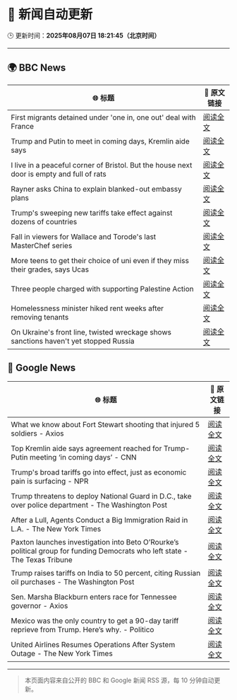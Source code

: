 # 🧠 新闻自动更新

🕒 更新时间：**2025年08月07日 18:21:45（北京时间）**

---

## 🌍 BBC News

| 🌐 标题 | 🔗 原文链接 |
|--------|-------------|
| First migrants detained under 'one in, one out' deal with France | [阅读全文](https://www.bbc.com/news/articles/ce35v0zyzvlo?at_medium=RSS&at_campaign=rss) |
| Trump and Putin to meet in coming days, Kremlin aide says | [阅读全文](https://www.bbc.com/news/articles/cr5rdl1y8ndo?at_medium=RSS&at_campaign=rss) |
| I live in a peaceful corner of Bristol. But the house next door is empty and full of rats | [阅读全文](https://www.bbc.com/news/articles/c4g840ydlzvo?at_medium=RSS&at_campaign=rss) |
| Rayner asks China to explain blanked-out embassy plans | [阅读全文](https://www.bbc.com/news/articles/ce932995ny2o?at_medium=RSS&at_campaign=rss) |
| Trump's sweeping new tariffs take effect against dozens of countries | [阅读全文](https://www.bbc.com/news/articles/cx23jmvn5yzo?at_medium=RSS&at_campaign=rss) |
| Fall in viewers for Wallace and Torode's last MasterChef series | [阅读全文](https://www.bbc.com/news/articles/c1w83e44e21o?at_medium=RSS&at_campaign=rss) |
| More teens to get their choice of uni even if they miss their grades, says Ucas | [阅读全文](https://www.bbc.com/news/articles/cy85edr2xlpo?at_medium=RSS&at_campaign=rss) |
| Three people charged with supporting Palestine Action | [阅读全文](https://www.bbc.com/news/articles/cp3enyvge4no?at_medium=RSS&at_campaign=rss) |
| Homelessness minister hiked rent weeks after removing tenants | [阅读全文](https://www.bbc.com/news/articles/czerl5dy0kgo?at_medium=RSS&at_campaign=rss) |
| On Ukraine's front line, twisted wreckage shows sanctions haven't yet stopped Russia | [阅读全文](https://www.bbc.com/news/articles/c7075glzp88o?at_medium=RSS&at_campaign=rss) |

## 📰 Google News

| 🌐 标题 | 🔗 原文链接 |
|--------|-------------|
| What we know about Fort Stewart shooting that injured 5 soldiers - Axios | [阅读全文](https://news.google.com/rss/articles/CBMifEFVX3lxTFBCNVdNX0hOSTN6NHo0bU14dG5Wa0U3elhTaHFmWjhtLXFGUHNEWTNkU2dVRUZxWW9xWS1hUHJBZmNoTi1QcTRXSExMTUdRVWxxenphdURLQndpaWMzT0p6enA5WGR4dmt3bmhxWW9FZ1hjTDlKZG9jcTcyeHY?oc=5) |
| Top Kremlin aide says agreement reached for Trump-Putin meeting ‘in coming days’ - CNN | [阅读全文](https://news.google.com/rss/articles/CBMigwFBVV95cUxPX21Cb1djVjF5VFVTMzZFX291RkNwRzdwQlU4ZHFCTS1uYVlNNTBCVHJPZW5DS1lWS2dXanNwbGFkOF85UEgtSEw0Zm92U2t4ejhWTHNVWGNlTjByN2pfMGktcXBhaXl0eGV6TC1MU0FuaHBDMExudnFiQlhibkt6V2Z4cw?oc=5) |
| Trump's broad tariffs go into effect, just as economic pain is surfacing - NPR | [阅读全文](https://news.google.com/rss/articles/CBMifEFVX3lxTFBVVW5jTkpvNzY2aUpyZ09ETHY5dnA1clFHMURPdEZQT0NEazdEVzhaZW9JLVlwN0E4ZEdXTEJOMmZRQnJEQ0pfYVhfNmRJUDRseHdWUE0zXzA5UVByNnQ1VnZPbmNkQ18xYmdUelJlRnZXQXVOT2Ffejg5Wks?oc=5) |
| Trump threatens to deploy National Guard in D.C., take over police department - The Washington Post | [阅读全文](https://news.google.com/rss/articles/CBMilAFBVV95cUxPVVFpTWtES291Q25QTmZDdUMyN2ZwSTdST2lMSW5XZ09LdjVPUXhpSkhqbVVuLUNNcXo3UGM4SlFrZVBpT3l5WTNfV1UwQVR5TXJqQTd4ZjNPSGU1R3dGZExXWHVMU1FOZEljTWxTUFhqS0trQkxxUnNtNmNnWW9QZWQyMWFLWmd2dk5oM29VdHFJUEtC?oc=5) |
| After a Lull, Agents Conduct a Big Immigration Raid in L.A. - The New York Times | [阅读全文](https://news.google.com/rss/articles/CBMie0FVX3lxTFBKZnBPVzk0cGtFNW5QM2gzU2ZNN25UaXJPRXdSM1hKNE9NU2tLMkR4WUlScU9MUEN4TkQydk1lYW1DbzFiaXFxM2dqUlZZRWM0Z3FueGxCRHVlaEhfNUUxV1RRX3I0WURPTVZ4Vkt1NTZUUGdFOHdldmtBRQ?oc=5) |
| Paxton launches investigation into Beto O’Rourke’s political group for funding Democrats who left state - The Texas Tribune | [阅读全文](https://news.google.com/rss/articles/CBMimgFBVV95cUxOaXU5TDhvaUlTUUlKUllZZ1UyZ3NHVi1BaHZtUFdtYzJrSjc1dnBoa3FmVm1Ja1BYWGhKdVdGd0VsRWxpRWN6cG5ERWpZVURleXZpWlE1Q05NUDJGbGdwWEUyZjQ5cUU1MmpTVTBZLUlkVTVHeWFPU2E0Q0wxY0NVNFcwMzd4RGJjZm9leXRiSnNvNER3aDdQVFJR?oc=5) |
| Trump raises tariffs on India to 50 percent, citing Russian oil purchases - The Washington Post | [阅读全文](https://news.google.com/rss/articles/CBMihwFBVV95cUxPOVlocE5Qb2NveldnTzZiVGxUSm9UUWRFWVc2cFdzWVRVOVhXd2t2SHZvU1NkM092OWFQU1ZZUElMZ1YwaXUwY2EzcnpIVHZrZkd0M193cG04ekE2bEN0Z3lsakxENlhaZ1JMM0tzNzhJRU81ZlUzTWI2YUtQQmtaRkhPRUJYLTQ?oc=5) |
| Sen. Marsha Blackburn enters race for Tennessee governor - Axios | [阅读全文](https://news.google.com/rss/articles/CBMipAFBVV95cUxPSGN5S0ZnODJwWm5lQTk5Q1VYOXRXd1JUVEh5ekY2UnBuRGFZR1NIUU9wZUpjanI5bkFlUjN1dzB5Ym44RF9rdmJpWFVPY3E3N0F5clRCbzAzVk5oOG53dUhWS2FaVkJVbk5uUjF5M1dhVWlLbmNCU21Fazh2WTVkSmNtRG9zTzFuUDNOakZ5dFAzQmZ6YkNHQTdXQ005VFBQb2Jkbw?oc=5) |
| Mexico was the only country to get a 90-day tariff reprieve from Trump. Here’s why. - Politico | [阅读全文](https://news.google.com/rss/articles/CBMilgFBVV95cUxPMHZqR1ZKRnpiTnVDQUVKWDE5ZG15ekRKNGtudjcxNkpkZTczWXJ5dXVhNUF6NlBXQUtudEN3bHhNSGgxXzBoYklacDgyMkpHelNwOExWaTMzRDh1VzFnTnY4WG90TDZyRFR4Z2NNNkcydU9VQVE2LW5hUzlvZ2w3WUFmbXJYTk5teFpsUElZaXdZbFpISWc?oc=5) |
| United Airlines Resumes Operations After System Outage - The New York Times | [阅读全文](https://news.google.com/rss/articles/CBMihAFBVV95cUxNZFFxNC1kQ2hSaW1SZ2hVb0IwWGMtR09pOXVUTFhfU2pFWG1YRkhIUWZNb29BdGE1Y2IzS3FkUjJleGREV0YyNTRDYTlNV0w1YkI1U1FXblFiVThqS29LVWl6bE93RmV3QUpZaG9WeXRlbUI1a05GWmZNd3NOemJqUTUxbXM?oc=5) |

---
> 本页面内容来自公开的 BBC 和 Google 新闻 RSS 源，每 10 分钟自动更新。